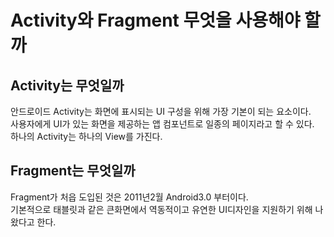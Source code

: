 # Activity와 Fragment 무엇을 사용해야 할까

## Activity는 무엇일까
안드로이드 Activity는 화면에 표시되는 UI 구성을 위해 가장 기본이 되는 요소이다.</br>
사용자에게 UI가 있는 화면을 제공하는 앱 컴포넌트로 일종의 페이지라고 할 수 있다. </br>
하나의 Activity는 하나의 View를 가진다. 


## Fragment는 무엇일까
Fragment가 처읍 도입된 것은 2011년2월 Android3.0 부터이다. </br>
기본적으로 태블릿과 같은 큰화면에서 역동적이고 유연한 UI디자인을 지원하기 위해 나왔다고 한다. </br>